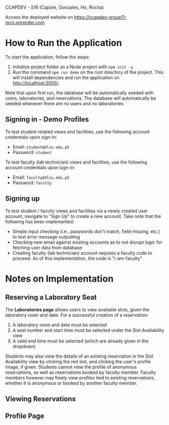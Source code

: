 CCAPDEV - S16 (Capote, Gonzales, Ho, Rocha)

Access the deployed website on https://ccapdev-group11-mco.onrender.com

# How to Run the Application

To start the application, follow the steps:
1. Initialize project folder as a Node project with `npm init -y`
2. Run the command `npm run demo` on the root directory of the project. This will install dependencies and run the application on [http://localhost:3000/](http://localhost:3000/).

Note that upon first run, the database will be automatically seeded with users, laboratories, and reservations. The database will automatically be seeded whenever there are no users and no laboratories.

## Signing in - Demo Profiles 

To test student-related views and facilities, use the following account credentials upon sign-in:
* Email: `student@dlsu.edu.ph`
* Password: `student`

To test faculty (lab technician) views and facilities, use the following account credentials upon sign-in:
* Email: `faculty@dlsu.edu.ph`
* Password: `faculty`

## Signing up

To test student / faculty views and facilities via a newly created user account, navigate to "Sign Up" to create a new account. Take note that the following has been implemented:
* Simple input checking (i.e., passwords don't match, field missing, etc.) to test error message outputting
* Checking new email against existing accounts as to not disrupt logic for fetching user data from database
* Creating faculty (lab technician) account requires a faculty code to proceed. As of this implementation, the code is "i-am-faculty"

# Notes on Implementation

## Reserving a Laboratory Seat

The **Laboratories page** allows users to view available slots, given the laboratory room and date. For a successful creation of a reservation:
1. A laboratory room and date must be selected
2. A seat number and start time must be selected under the Slot Availability view
3. A valid end time must be selected (which are already given in the dropdown)

Students may also view the details of an existing reservation in the Slot Availability view by clicking the red slot, and clicking the user's profile image, if given. Students cannot view the profile of anonymous reservations, as well as reservations booked by faculty member. Faculty members however may freely view profiles tied to existing reservations, whether it is anonymous or booked by another faculty member.

## Viewing Reservations

## Profile Page
